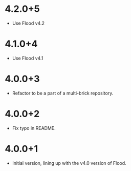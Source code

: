 # 4.2.0+5

- Use Flood v4.2

# 4.1.0+4

- Use Flood v4.1

# 4.0.0+3

- Refactor to be a part of a multi-brick repository.

# 4.0.0+2

- Fix typo in README.

# 4.0.0+1

- Initial version, lining up with the v4.0 version of Flood.
